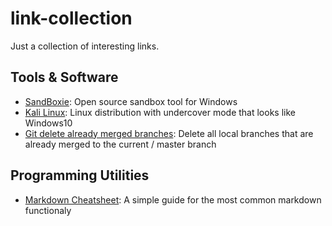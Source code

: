 # link-collection
Just a collection of interesting links.

## Tools & Software
- [SandBoxie](https://www.sandboxie.com/): Open source sandbox tool for Windows
- [Kali Linux](https://www.kali.org): Linux distribution with undercover mode that looks like Windows10
- [Git delete already merged branches](https://stevenharman.net/git-clean-delete-already-merged-branches): Delete all local branches that are already merged to the current / master branch

## Programming Utilities
- [Markdown Cheatsheet](https://github.com/adam-p/markdown-here/wiki/Markdown-Cheatsheet): A simple guide for the most common markdown functionaly
